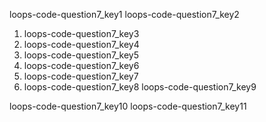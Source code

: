 loops-code-question7_key1
loops-code-question7_key2


1. loops-code-question7_key3
2. loops-code-question7_key4
3. loops-code-question7_key5
4. loops-code-question7_key6
5. loops-code-question7_key7
6. loops-code-question7_key8
loops-code-question7_key9


loops-code-question7_key10
loops-code-question7_key11
